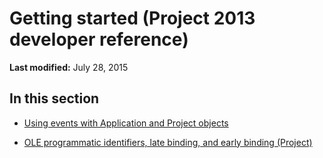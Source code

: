 
# Getting started (Project 2013 developer reference)

 **Last modified:** July 28, 2015


## In this section


-  [Using events with Application and Project objects](64a18885-f203-c298-db11-f9e8e75bb7b6.md)
    
-  [OLE programmatic identifiers, late binding, and early binding (Project)](c72f3f22-3628-1379-8c6b-79c7984c728d.md)
    
